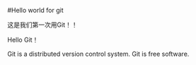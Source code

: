 #Hello world for git

这是我们第一次用Git！！

Hello Git！

Git is a distributed version control system.
Git is free software.